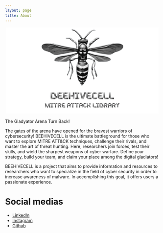 ```yaml
---
layout: page
title: About
---
```


<center><img src="assets/beehivecell-mail.png" width="500" ></center>

<p>The Gladyator Arena Turn Back!</p>

<p>The gates of the arena have opened for the bravest warriors of cybersecurity! BEEHIVECELL is the ultimate battleground for those who want to explore MITRE ATT&CK techniques, challenge their rivals, and master the art of threat hunting. Here, researchers join forces, test their skills, and wield the sharpest weapons of cyber warfare. Define your strategy, build your team, and claim your place among the digital gladiators!

<p>BEEHIVECELL is a project that aims to provide information and resources to researchers who want to specialize in the field of cyber security in order to increase awareness of malware. In accomplishing this goal, it offers users a passionate experience.</p>

<h1>Social medias</h1>

<ul>
    <li><a href="https://www.linkedin.com/in/beehivecell/">LinkedIn</a></li>
    <li><a href="https://www.instagram.com/beehivecell">Instagram</a></li>
    <li><a href="https://github.com/beehivecell">Github</a></li>
</ul>
<br>